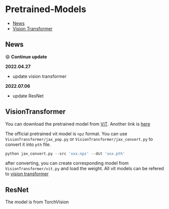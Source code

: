 # Pretrained-Models

- [News](#news)
- [Vision Transformer](#VisionTransformer)

## News

:smile: **Continue update**

**2022.04.27**

* update vision transformer

**2022.07.06**

* update ResNet

## VisionTransformer

You can download the pretrained model from [ViT](https://github.com/rwightman/pytorch-image-models/blob/f55c22bebf9d8afc449d317a723231ef72e0d662/timm/models/vision_transformer.py#L54-L106). Another link is [here](https://console.cloud.google.com/storage/browser/vit_models;tab=objects?prefix=&forceOnObjectsSortingFiltering=false&pageState=(%22StorageObjectListTable%22:(%22f%22:%22%255B%255D%22)))

The official pretrained vit model is `npz` format. You can use `VisionTransformer/jax_pop.py` or  `VisionTransformer/jax_convert.py` to convert it into `pth` file.

```python
python jax_convert.py --src 'xxx.npz' --dst 'xxx.pth'
```

after converting, you can create corresponding model from `VisionTransformer/vit.py` and load the weight. All vit models can be refered to [vision transformer](https://github.com/rwightman/pytorch-image-models/blob/f55c22bebf9d8afc449d317a723231ef72e0d662/timm/models/vision_transformer.py)

## ResNet

The model is from TorchVision
